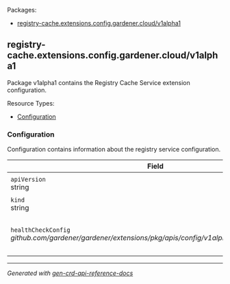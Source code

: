 <p>Packages:</p>
<ul>
<li>
<a href="#registry-cache.extensions.config.gardener.cloud%2fv1alpha1">registry-cache.extensions.config.gardener.cloud/v1alpha1</a>
</li>
</ul>
<h2 id="registry-cache.extensions.config.gardener.cloud/v1alpha1">registry-cache.extensions.config.gardener.cloud/v1alpha1</h2>
<p>
<p>Package v1alpha1 contains the Registry Cache Service extension configuration.</p>
</p>
Resource Types:
<ul><li>
<a href="#registry-cache.extensions.config.gardener.cloud/v1alpha1.Configuration">Configuration</a>
</li></ul>
<h3 id="registry-cache.extensions.config.gardener.cloud/v1alpha1.Configuration">Configuration
</h3>
<p>
<p>Configuration contains information about the registry service configuration.</p>
</p>
<table>
<thead>
<tr>
<th>Field</th>
<th>Description</th>
</tr>
</thead>
<tbody>
<tr>
<td>
<code>apiVersion</code></br>
string</td>
<td>
<code>
registry-cache.extensions.config.gardener.cloud/v1alpha1
</code>
</td>
</tr>
<tr>
<td>
<code>kind</code></br>
string
</td>
<td><code>Configuration</code></td>
</tr>
<tr>
<td>
<code>healthCheckConfig</code></br>
<em>
github.com/gardener/gardener/extensions/pkg/apis/config/v1alpha1.HealthCheckConfig
</em>
</td>
<td>
<em>(Optional)</em>
<p>HealthCheckConfig is the config for the health check controller.</p>
</td>
</tr>
</tbody>
</table>
<hr/>
<p><em>
Generated with <a href="https://github.com/ahmetb/gen-crd-api-reference-docs">gen-crd-api-reference-docs</a>
</em></p>
